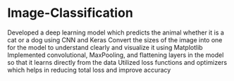 # Image-Classification

Developed a deep learning model which predicts the animal whether it is a cat or a dog using CNN and Keras
Convert the sizes of the image into one for the model to understand clearly and visualize it using Matplotlib
Implemented convolutional, MaxPooling, and flattening layers in the model so that it learns directly from the data
Utilized loss functions and optimizers which helps in reducing total loss and improve accuracy

